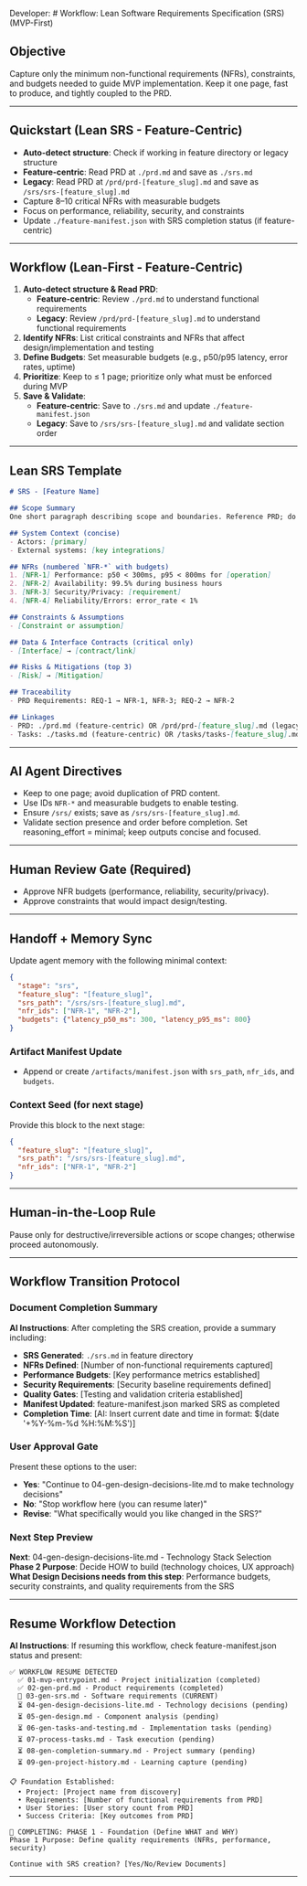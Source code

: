 Developer: # Workflow: Lean Software Requirements Specification (SRS) (MVP-First)

## Objective
Capture only the minimum non-functional requirements (NFRs), constraints, and budgets needed to guide MVP implementation. Keep it one page, fast to produce, and tightly coupled to the PRD.

---

## Quickstart (Lean SRS - Feature-Centric)
- **Auto-detect structure**: Check if working in feature directory or legacy structure
- **Feature-centric**: Read PRD at `./prd.md` and save as `./srs.md`
- **Legacy**: Read PRD at `/prd/prd-[feature_slug].md` and save as `/srs/srs-[feature_slug].md`
- Capture 8–10 critical NFRs with measurable budgets
- Focus on performance, reliability, security, and constraints
- Update `./feature-manifest.json` with SRS completion status (if feature-centric)

---

## Workflow (Lean-First - Feature-Centric)
1. **Auto-detect structure & Read PRD**: 
   - **Feature-centric**: Review `./prd.md` to understand functional requirements
   - **Legacy**: Review `/prd/prd-[feature_slug].md` to understand functional requirements
2. **Identify NFRs**: List critical constraints and NFRs that affect design/implementation and testing
3. **Define Budgets**: Set measurable budgets (e.g., p50/p95 latency, error rates, uptime)
4. **Prioritize**: Keep to ≤ 1 page; prioritize only what must be enforced during MVP
5. **Save & Validate**: 
   - **Feature-centric**: Save to `./srs.md` and update `./feature-manifest.json`
   - **Legacy**: Save to `/srs/srs-[feature_slug].md` and validate section order

---

## Lean SRS Template
```markdown
# SRS - [Feature Name]

## Scope Summary
One short paragraph describing scope and boundaries. Reference PRD; do not restate.

## System Context (concise)
- Actors: [primary]
- External systems: [key integrations]

## NFRs (numbered `NFR-*` with budgets)
1. [NFR-1] Performance: p50 < 300ms, p95 < 800ms for [operation]
2. [NFR-2] Availability: 99.5% during business hours
3. [NFR-3] Security/Privacy: [requirement]
4. [NFR-4] Reliability/Errors: error_rate < 1%

## Constraints & Assumptions
- [Constraint or assumption]

## Data & Interface Contracts (critical only)
- [Interface] → [contract/link]

## Risks & Mitigations (top 3)
- [Risk] → [Mitigation]

## Traceability
- PRD Requirements: REQ-1 → NFR-1, NFR-3; REQ-2 → NFR-2

## Linkages
- PRD: ./prd.md (feature-centric) OR /prd/prd-[feature_slug].md (legacy)
- Tasks: ./tasks.md (feature-centric) OR /tasks/tasks-[feature_slug].md (legacy)
```

---

## AI Agent Directives
- Keep to one page; avoid duplication of PRD content.
- Use IDs `NFR-*` and measurable budgets to enable testing.
- Ensure `/srs/` exists; save as `/srs/srs-[feature_slug].md`.
- Validate section presence and order before completion.
Set reasoning_effort = minimal; keep outputs concise and focused.

 

---

## Human Review Gate (Required)
- Approve NFR budgets (performance, reliability, security/privacy).
- Approve constraints that would impact design/testing.

---

## Handoff + Memory Sync
Update agent memory with the following minimal context:

```json
{
  "stage": "srs",
  "feature_slug": "[feature_slug]",
  "srs_path": "/srs/srs-[feature_slug].md",
  "nfr_ids": ["NFR-1", "NFR-2"],
  "budgets": {"latency_p50_ms": 300, "latency_p95_ms": 800}
}
```

### Artifact Manifest Update
- Append or create `/artifacts/manifest.json` with `srs_path`, `nfr_ids`, and `budgets`.

 

### Context Seed (for next stage)
Provide this block to the next stage:

```json
{
  "feature_slug": "[feature_slug]",
  "srs_path": "/srs/srs-[feature_slug].md",
  "nfr_ids": ["NFR-1", "NFR-2"]
}
```

---

## Human-in-the-Loop Rule
Pause only for destructive/irreversible actions or scope changes; otherwise proceed autonomously.

---

## Workflow Transition Protocol

### Document Completion Summary
**AI Instructions**: After completing the SRS creation, provide a summary including:
- **SRS Generated**: `./srs.md` in feature directory
- **NFRs Defined**: [Number of non-functional requirements captured]
- **Performance Budgets**: [Key performance metrics established]
- **Security Requirements**: [Security baseline requirements defined]
- **Quality Gates**: [Testing and validation criteria established]
- **Manifest Updated**: feature-manifest.json marked SRS as completed
- **Completion Time**: [AI: Insert current date and time in format: $(date '+%Y-%m-%d %H:%M:%S')]

### User Approval Gate
Present these options to the user:
- **Yes**: "Continue to 04-gen-design-decisions-lite.md to make technology decisions"
- **No**: "Stop workflow here (you can resume later)"
- **Revise**: "What specifically would you like changed in the SRS?"

### Next Step Preview
**Next**: 04-gen-design-decisions-lite.md - Technology Stack Selection
**Phase 2 Purpose**: Decide HOW to build (technology choices, UX approach)
**What Design Decisions needs from this step**: Performance budgets, security constraints, and quality requirements from the SRS

---

## Resume Workflow Detection

**AI Instructions**: If resuming this workflow, check feature-manifest.json status and present:

```
✅ WORKFLOW RESUME DETECTED
  ✅ 01-mvp-entrypoint.md - Project initialization (completed)
  ✅ 02-gen-prd.md - Product requirements (completed)
  🎯 03-gen-srs.md - Software requirements (CURRENT)
  ⏳ 04-gen-design-decisions-lite.md - Technology decisions (pending)
  ⏳ 05-gen-design.md - Component analysis (pending)
  ⏳ 06-gen-tasks-and-testing.md - Implementation tasks (pending)
  ⏳ 07-process-tasks.md - Task execution (pending)
  ⏳ 08-gen-completion-summary.md - Project summary (pending)
  ⏳ 09-gen-project-history.md - Learning capture (pending)

📋 Foundation Established:
  • Project: [Project name from discovery]
  • Requirements: [Number of functional requirements from PRD]
  • User Stories: [User story count from PRD]
  • Success Criteria: [Key outcomes from PRD]

📍 COMPLETING: PHASE 1 - Foundation (Define WHAT and WHY)
Phase 1 Purpose: Define quality requirements (NFRs, performance, security)

Continue with SRS creation? [Yes/No/Review Documents]
```

---


